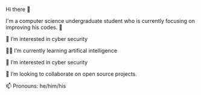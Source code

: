 Hi there 👋

I'm a computer science undergraduate student who is currently focusing on improving his codes. 🎯

🔭 I’m interested in cyber security

🧑‍💻 I’m currently learning artifical intelligence

👀 I’m interested in cyber security

🤝 I’m looking to collaborate on open source projects.

📫 Pronouns: he/him/his
